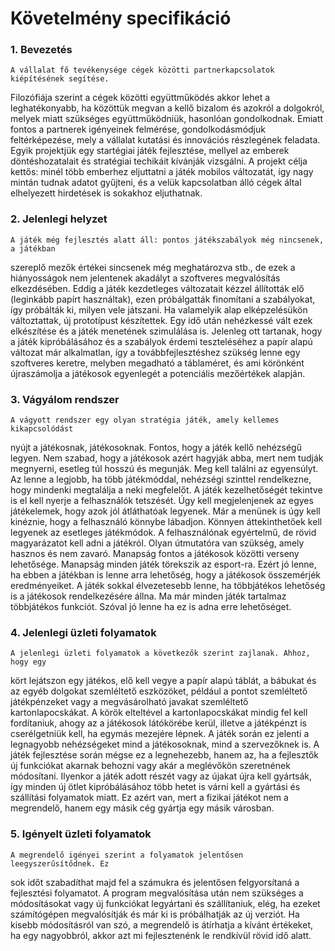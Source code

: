 # Követelmény specifikáció

### 1. Bevezetés

	A vállalat fő tevékenysége cégek közötti partnerkapcsolatok kiépítésének segítése. 
Filozófiája szerint a cégek közötti együttműködés akkor lehet a leghatékonyabb, ha 
közöttük megvan a kellő bizalom és azokról a dolgokról, melyek miatt szükséges 
együttműködniük, hasonlóan gondolkodnak.
	Emiatt fontos a partnerek igényeinek felmérése, gondolkodásmódjuk feltérképezése, 
mely a vállalat kutatási és innovációs részlegének feladata. Egyik projektjük egy 
startégiai játék fejlesztése, mellyel az emberek döntéshozatalait és stratégiai 
techikáit kívánják vizsgálni. A projekt célja kettős: minél több emberhez eljuttatni 
a játék mobilos változatát, így nagy mintán tudnak adatot gyűjteni, és a velük 
kapcsolatban álló cégek által elhelyezett hirdetések is sokakhoz eljuthatnak.

### 2. Jelenlegi helyzet

	A játék még fejlesztés alatt áll: pontos játékszabályok még nincsenek, a játékban 
szereplő mezők értékei sincsenek még meghatározva stb., de ezek a hiányosságok 
nem jelentenek akadályt a szoftveres megvalósítás elkezdésében.
	Eddig a játék kezdetleges változatait kézzel állították elő (leginkább papírt 
használtak), ezen próbálgatták finomítani a szabályokat, így próbálták ki, milyen 
vele játszani. Ha valamelyik alap elképzelésükön változtattak, új prototípust 
készítettek. Egy idő után nehézkessé vált ezek elkészítése és a játék menetének 
szimulálása is.
	Jelenleg ott tartanak, hogy a játék kipróbálásához és a szabályok érdemi 
teszteléséhez a papír alapú változat már alkalmatlan, így a továbbfejlesztéshez 
szükség lenne egy szoftveres keretre, melyben megadható a táblaméret, és ami 
körönként újraszámolja a játékosok egyenlegét a potenciális mezőértékek alapján.

### 3. Vágyálom rendszer

	A vágyott rendszer egy olyan stratégia játék, amely kellemes kikapcsolódást 
nyújt a játékosnak, játékosoknak. Fontos, hogy a játék kellő nehézségű legyen. 
Nem szabad, hogy a játékosok azért hagyják abba, mert nem tudják megnyerni, esetleg 
túl hosszú és megunják. Meg kell találni az egyensúlyt. Az lenne a legjobb, ha 
több játékmóddal, nehézségi szinttel rendelkezne, hogy mindenki megtalálja a neki 
megfelelőt.
	A játék kezelhetőségét tekintve is el kell nyerje a felhasználók tetszését. 
Úgy kell megjelenjenek az egyes játékelemek, hogy azok jól átláthatóak legyenek. 
Már a menünek is úgy kell kinéznie, hogy a felhasználó könnybe lábadjon. Könnyen
áttekinthetőek kell legyenek az esetleges játékmódok. A felhasználónak egyértelmű, 
de rövid magyarázatot kell adni a játékról. Olyan útmutatóra van szükség, amely
hasznos és nem zavaró.
	Manapság fontos a játékosok közötti verseny lehetősége. Manapság minden játék 
törekszik az esport-ra. Ezért jó lenne, ha ebben a játékban is lenne arra lehetőség, 
hogy a játékosok összemérjék eredményeiket.
	A játék sokkal élvezetesebb lenne, ha többjátékos lehetőség is a játékosok
rendelkezésére állna. Ma már minden játék tartalmaz többjátékos funkciót. Szóval
jó lenne ha ez is adna erre lehetőséget.

### 4. Jelenlegi üzleti folyamatok
    A jelenlegi üzleti folyamatok a következők szerint zajlanak. Ahhoz, hogy egy
kört lejátszon egy játékos, elő kell vegye a papír alapú táblát, a bábukat és az
egyéb dolgokat szemléltető eszközöket, például a pontot szemléltető játékpénzeket
vagy a megvásárolható javakat szemléltető kartonlapocskákat. A körök elteltével 
a kartonlapocskákat mindig fel kell fordítaniuk, ahogy az a játékosok látókörébe 
kerül, illetve a játékpénzt is cserélgetniük kell, ha egymás mezejére lépnek. 
A játék során ez jelenti a legnagyobb nehézségeket mind a játékosoknak, mind a 
szervezőknek is. A játék fejlesztése során mégse ez a legnehezebb, hanem az, ha 
a fejlesztők új funkciókat akarnak behozni vagy akár a meglévőkön szeretnének 
módosítani. Ilyenkor a játék adott részét vagy az újakat újra kell gyártsák, így 
minden új ötlet kipróbálásához több hetet is várni kell a gyártási és szállítási 
folyamatok miatt. Ez azért van, mert a fizikai játékot nem a megrendelő, hanem 
egy másik cég gyártja egy másik városban.

### 5. Igényelt üzleti folyamatok
    A megrendelő igényei szerint a folyamatok jelentősen leegyszerűsítődnek. Ez 
sok időt szabadíthat majd fel a számukra és jelentősen felgyorsítaná a fejlesztési 
folyamatot. A program megvalósítása után nem szükséges a módosításokat vagy új 
funkciókat legyártani és szállítaniuk, elég, ha ezeket számítógépen megvalósítják
és már ki is próbálhatják az új verziót. Ha kisebb módosításról van szó, a megrendelő
is átírhatja a kívánt értékeket, ha egy nagyobbról, akkor azt mi fejlesztenénk le
rendkívül rövid idő alatt.

